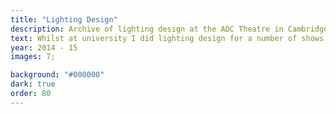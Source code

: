 ```yaml
---
title: "Lighting Design"
description: Archive of lighting design at the ADC Theatre in Cambridge.
text: Whilst at university I did lighting design for a number of shows at our student theatre culminating in a sold out run of the Footlights Pantomime. I enjoyed being able to sculpt with light and convey feeling and mood to the audience. I focused on creating graphic, striking scenes with vivid colour over realism.<br><br>The photography in this section is courtesy of Johannes Hjorth.
year: 2014 - 15
images: 7;

background: "#000000"
dark: true
order: 80
---
```

